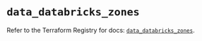 # `data_databricks_zones`

Refer to the Terraform Registry for docs: [`data_databricks_zones`](https://registry.terraform.io/providers/databricks/databricks/1.90.0/docs/data-sources/zones).
